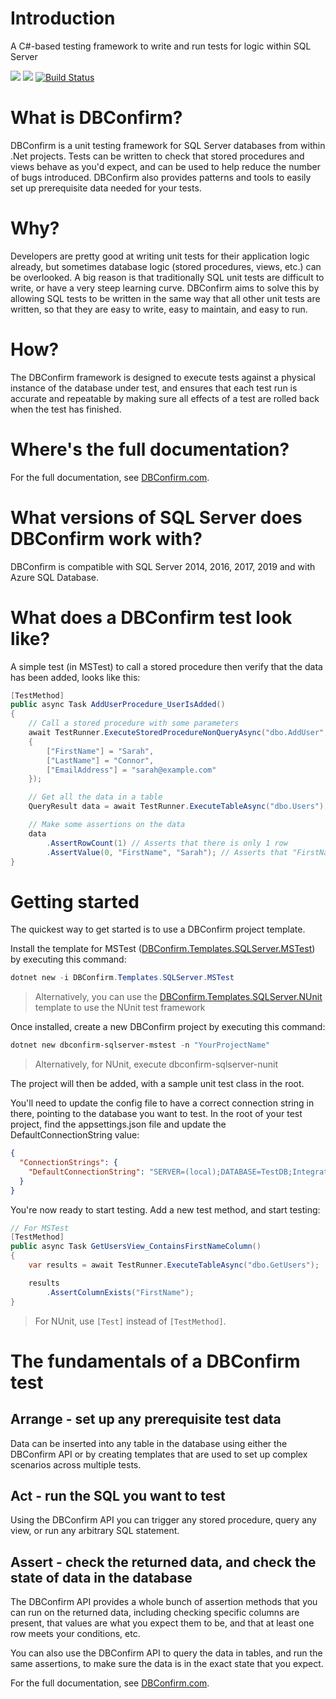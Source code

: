 # Introduction 
A C#-based testing framework to write and run tests for logic within SQL Server

[![](https://img.shields.io/nuget/v/DBConfirm.Core)](https://www.nuget.org/packages/DBConfirm.Core/)
[![](https://img.shields.io/nuget/dt/DBConfirm.Core)](https://www.nuget.org/packages/DBConfirm.Core/)
[![Build Status](https://dev.azure.com/bungalow64/Bungalow64.SqlTesting/_apis/build/status/Master-CI%20(GitHub)?branchName=master)](https://dev.azure.com/bungalow64/Bungalow64.SqlTesting/_build/latest?definitionId=11&branchName=master)

# What is DBConfirm?
DBConfirm is a unit testing framework for SQL Server databases from within .Net projects.  Tests can be written to check that stored procedures and views behave as you'd expect, and can be used to help reduce the number of bugs introduced.  DBConfirm also provides patterns and tools to easily set up prerequisite data needed for your tests.

# Why?
Developers are pretty good at writing unit tests for their application logic already, but sometimes database logic (stored procedures, views, etc.) can be overlooked.  A big reason is that traditionally SQL unit tests are difficult to write, or have a very steep learning curve.  DBConfirm aims to solve this by allowing SQL tests to be written in the same way that all other unit tests are written, so that they are easy to write, easy to maintain, and easy to run.

# How?
The DBConfirm framework is designed to execute tests against a physical instance of the database under test, and ensures that each test run is accurate and repeatable by making sure all effects of a test are rolled back when the test has finished.

# Where's the full documentation?

For the full documentation, see [DBConfirm.com](https://dbconfirm.com/).

# What versions of SQL Server does DBConfirm work with?
DBConfirm is compatible with SQL Server 2014, 2016, 2017, 2019 and with Azure SQL Database.

# What does a DBConfirm test look like?
A simple test (in MSTest) to call a stored procedure then verify that the data has been added, looks like this:

```csharp
[TestMethod]
public async Task AddUserProcedure_UserIsAdded()
{
    // Call a stored procedure with some parameters
    await TestRunner.ExecuteStoredProcedureNonQueryAsync("dbo.AddUser", new DataSetRow
    {
        ["FirstName"] = "Sarah",
        ["LastName"] = "Connor",
        ["EmailAddress"] = "sarah@example.com"
    });

    // Get all the data in a table
    QueryResult data = await TestRunner.ExecuteTableAsync("dbo.Users");

    // Make some assertions on the data
    data
        .AssertRowCount(1) // Asserts that there is only 1 row
        .AssertValue(0, "FirstName", "Sarah"); // Asserts that "FirstName" is "Sarah" in the first row
}
```

# Getting started

The quickest way to get started is to use a DBConfirm project template.

Install the template for MSTest ([DBConfirm.Templates.SQLServer.MSTest](https://www.nuget.org/packages/DBConfirm.Templates.SQLServer.MSTest/)) by executing this command:

```powershell
dotnet new -i DBConfirm.Templates.SQLServer.MSTest
```

> Alternatively, you can use the [DBConfirm.Templates.SQLServer.NUnit](https://www.nuget.org/packages/DBConfirm.Templates.SQLServer.NUnit/) template to use the NUnit test framework

Once installed, create a new DBConfirm project by executing this command:

```powershell
dotnet new dbconfirm-sqlserver-mstest -n "YourProjectName"
```

> Alternatively, for NUnit, execute dbconfirm-sqlserver-nunit

The project will then be added, with a sample unit test class in the root.

You'll need to update the config file to have a correct connection string in there, pointing to the database you want to test.  In the root of your test project, find the appsettings.json file and update the DefaultConnectionString value:

```json
{
  "ConnectionStrings": {
    "DefaultConnectionString": "SERVER=(local);DATABASE=TestDB;Integrated Security=true;Connection Timeout=30;"
  }
}
```

You're now ready to start testing.  Add a new test method, and start testing:

```csharp
// For MSTest
[TestMethod]
public async Task GetUsersView_ContainsFirstNameColumn()
{
    var results = await TestRunner.ExecuteTableAsync("dbo.GetUsers");

    results
        .AssertColumnExists("FirstName");
}
```

> For NUnit, use `[Test]` instead of `[TestMethod]`.

# The fundamentals of a DBConfirm test

## Arrange - set up any prerequisite test data

Data can be inserted into any table in the database using either the DBConfirm API or by creating templates that are used to set up complex scenarios across multiple tests.

## Act - run the SQL you want to test

Using the DBConfirm API you can trigger any stored procedure, query any view, or run any arbitrary SQL statement.

## Assert - check the returned data, and check the state of data in the database

The DBConfirm API provides a whole bunch of assertion methods that you can run on the returned data, including checking specific columns are present, that values are what you expect them to be, and that at least one row meets your conditions, etc.

You can also use the DBConfirm API to query the data in tables, and run the same assertions, to make sure the data is in the exact state that you expect.

For the full documentation, see [DBConfirm.com](https://dbconfirm.com/).